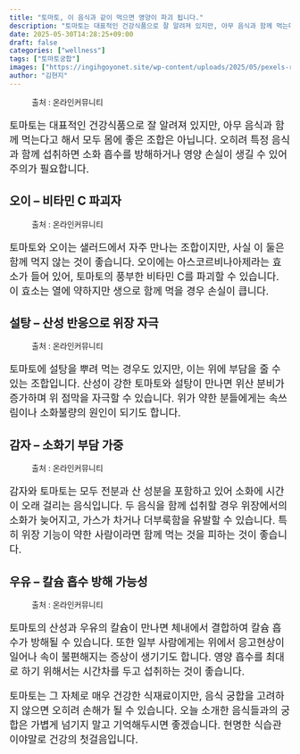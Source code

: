 ```yaml
---
title: "토마토, 이 음식과 같이 먹으면 영양이 파괴 됩니다."
description: "토마토는 대표적인 건강식품으로 잘 알려져 있지만, 아무 음식과 함께 먹는다고 해서 모두 몸에 좋은 조합은 아닙니다. 오히려 특정 음식과 함께 섭취하면 소화 흡수를 방해하거나 영양 손실이 생길 수 있어 주의가 필요합니다."
date: 2025-05-30T14:28:25+09:00
draft: false
categories: ["wellness"]
tags: ["토마토궁합"]
images: ["https://ingihgoyonet.site/wp-content/uploads/2025/05/pexels-rauf-allahverdiyev-561368-1367243-1024x683.jpg", "https://ingihgoyonet.site/wp-content/uploads/2025/05/pexels-syf-r-449364460-32295962-1-768x1024.jpg", "https://ingihgoyonet.site/wp-content/uploads/2025/05/pexels-suzyhazelwood-2523650-1024x691.jpg", "https://ingihgoyonet.site/wp-content/uploads/2025/05/pexels-pixabay-144248-1024x683.jpg", "https://ingihgoyonet.site/wp-content/uploads/2025/05/pexels-romerofa-1675976-1024x683.jpg"]
author: "김현지"
---
```


<figure ><img src="https://ingihgoyonet.site/wp-content/uploads/2025/05/pexels-rauf-allahverdiyev-561368-1367243-1024x683.jpg" alt="" style="aspect-ratio:16/9;object-fit:cover"/><figcaption >출처 : 온라인커뮤니티</figcaption></figure> <p style="font-size:18px">토마토는 대표적인 건강식품으로 잘 알려져 있지만, 아무 음식과 함께 먹는다고 해서 모두 몸에 좋은 조합은 아닙니다. 오히려 특정 음식과 함께 섭취하면 소화 흡수를 방해하거나 영양 손실이 생길 수 있어 주의가 필요합니다.</p> <h2 >오이 – 비타민 C 파괴자</h2> <figure ><img src="https://ingihgoyonet.site/wp-content/uploads/2025/05/pexels-syf-r-449364460-32295962-1-768x1024.jpg" alt="" style="aspect-ratio:16/9;object-fit:cover"/><figcaption >출처 : 온라인커뮤니티</figcaption></figure> <p style="font-size:18px">토마토와 오이는 샐러드에서 자주 만나는 조합이지만, 사실 이 둘은 함께 먹지 않는 것이 좋습니다. 오이에는 아스코르비나아제라는 효소가 들어 있어, 토마토의 풍부한 비타민 C를 파괴할 수 있습니다. 이 효소는 열에 약하지만 생으로 함께 먹을 경우 손실이 큽니다.</p> <h2 >설탕 – 산성 반응으로 위장 자극</h2> <figure ><img src="https://ingihgoyonet.site/wp-content/uploads/2025/05/pexels-suzyhazelwood-2523650-1024x691.jpg" alt="" style="aspect-ratio:16/9;object-fit:cover"/><figcaption >출처 : 온라인커뮤니티</figcaption></figure> <p style="font-size:18px">토마토에 설탕을 뿌려 먹는 경우도 있지만, 이는 위에 부담을 줄 수 있는 조합입니다. 산성이 강한 토마토와 설탕이 만나면 위산 분비가 증가하며 위 점막을 자극할 수 있습니다. 위가 약한 분들에게는 속쓰림이나 소화불량의 원인이 되기도 합니다.</p> <h2 >감자 – 소화기 부담 가중</h2> <figure ><img src="https://ingihgoyonet.site/wp-content/uploads/2025/05/pexels-pixabay-144248-1024x683.jpg" alt="" style="aspect-ratio:16/9;object-fit:cover"/><figcaption >출처 : 온라인커뮤니티</figcaption></figure> <p style="font-size:18px">감자와 토마토는 모두 전분과 산 성분을 포함하고 있어 소화에 시간이 오래 걸리는 음식입니다. 두 음식을 함께 섭취할 경우 위장에서의 소화가 늦어지고, 가스가 차거나 더부룩함을 유발할 수 있습니다. 특히 위장 기능이 약한 사람이라면 함께 먹는 것을 피하는 것이 좋습니다.</p> <h2 >우유 – 칼슘 흡수 방해 가능성</h2> <figure ><img src="https://ingihgoyonet.site/wp-content/uploads/2025/05/pexels-romerofa-1675976-1024x683.jpg" alt="" style="aspect-ratio:16/9;object-fit:cover"/><figcaption >출처 : 온라인커뮤니티</figcaption></figure> <p style="font-size:18px">토마토의 산성과 우유의 칼슘이 만나면 체내에서 결합하여 칼슘 흡수가 방해될 수 있습니다. 또한 일부 사람에게는 위에서 응고현상이 일어나 속이 불편해지는 증상이 생기기도 합니다. 영양 흡수를 최대로 하기 위해서는 시간차를 두고 섭취하는 것이 좋습니다.</p> <p style="font-size:18px">토마토는 그 자체로 매우 건강한 식재료이지만, 음식 궁합을 고려하지 않으면 오히려 손해가 될 수 있습니다. 오늘 소개한 음식들과의 궁합은 가볍게 넘기지 말고 기억해두시면 좋겠습니다. 현명한 식습관이야말로 건강의 첫걸음입니다.</p>